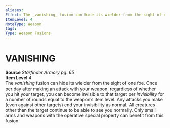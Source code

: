 ```yaml
---
aliases: 
Effect: The _vanishing_ fusion can hide its wielder from the sight of one foe. Once per day after making an attack with your weapon, regardless of whether you hit your target, you can become invisible to that target per _invisibility_ for a number of rounds equal to the weapon’s item level. Any attacks you make (even against other targets) end your invisibility as normal. All creatures other than the target continue to be able to see you normally. Only small arms and weapons with the operative special property can benefit from this fusion.
ItemLevel: 4
NoteType: Weapon
tags: 
Type: Weapon Fusions
---
```

# VANISHING
**Source** _Starfinder Armory pg. 65_  
**Item Level** 4  
The _vanishing_ fusion can hide its wielder from the sight of one foe. Once per day after making an attack with your weapon, regardless of whether you hit your target, you can become invisible to that target per _invisibility_ for a number of rounds equal to the weapon’s item level. Any attacks you make (even against other targets) end your invisibility as normal. All creatures other than the target continue to be able to see you normally. Only small arms and weapons with the operative special property can benefit from this fusion.